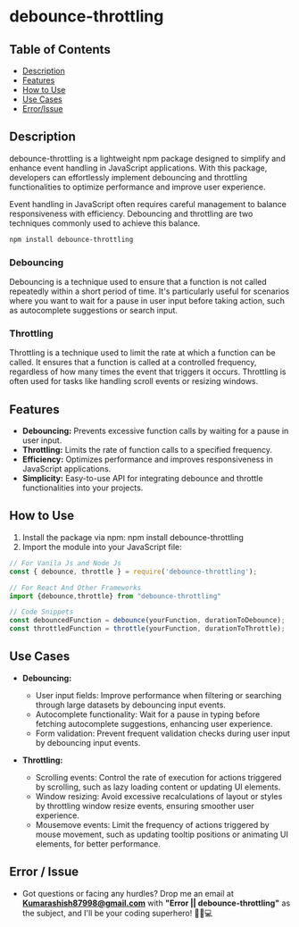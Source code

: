 # debounce-throttling

## Table of Contents
- [Description](#description)
- [Features](#features)
- [How to Use](#how-to-use)
- [Use Cases](#use-cases)
- [Error/Issue](#error--issue)

## Description
debounce-throttling is a lightweight npm package designed to simplify and enhance event handling in JavaScript applications. With this package, developers can effortlessly implement debouncing and throttling functionalities to optimize performance and improve user experience.

Event handling in JavaScript often requires careful management to balance responsiveness with efficiency. Debouncing and throttling are two techniques commonly used to achieve this balance.

```bash
npm install debounce-throttling
```

### Debouncing
Debouncing is a technique used to ensure that a function is not called repeatedly within a short period of time. It's particularly useful for scenarios where you want to wait for a pause in user input before taking action, such as autocomplete suggestions or search input.

### Throttling
Throttling is a technique used to limit the rate at which a function can be called. It ensures that a function is called at a controlled frequency, regardless of how many times the event that triggers it occurs. Throttling is often used for tasks like handling scroll events or resizing windows.

## Features
- **Debouncing:** Prevents excessive function calls by waiting for a pause in user input.
- **Throttling:** Limits the rate of function calls to a specified frequency.
- **Efficiency:** Optimizes performance and improves responsiveness in JavaScript applications.
- **Simplicity:** Easy-to-use API for integrating debounce and throttle functionalities into your projects.

## How to Use
1. Install the package via npm: npm install debounce-throttling
2. Import the module into your JavaScript file:
```javascript
// For Vanila Js and Node Js
const { debounce, throttle } = require('debounce-throttling');

// For React And Other Frameworks 
import {debounce,throttle} from "debounce-throttling"

// Code Snippets
const debouncedFunction = debounce(yourFunction, durationToDebounce);
const throttledFunction = throttle(yourFunction, durationToThrottle);
```

## Use Cases
- **Debouncing:**
  - User input fields: Improve performance when filtering or searching through large datasets by debouncing input events.
  - Autocomplete functionality: Wait for a pause in typing before fetching autocomplete suggestions, enhancing user experience.
  - Form validation: Prevent frequent validation checks during user input by debouncing input events.
  
- **Throttling:**
  - Scrolling events: Control the rate of execution for actions triggered by scrolling, such as lazy loading content or updating UI elements.
  - Window resizing: Avoid excessive recalculations of layout or styles by throttling window resize events, ensuring smoother user experience.
  - Mousemove events: Limit the frequency of actions triggered by mouse movement, such as updating tooltip positions or animating UI elements, for better performance.

## Error / Issue
- Got questions or facing any hurdles? Drop me an email at **Kumarashish87998@gmail.com** with **"Error || debounce-throttling"** as the subject, and I'll be your coding superhero! 🦸‍♂️💻

